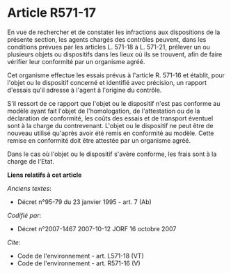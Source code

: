 # Article R571-17

En vue de rechercher et de constater les infractions aux dispositions de la présente section, les agents chargés des
contrôles peuvent, dans les conditions prévues par les articles L. 571-18 à L. 571-21, prélever un ou plusieurs objets ou
dispositifs dans les lieux où ils se trouvent, afin de faire vérifier leur conformité par un organisme agréé. 

Cet organisme effectue les essais prévus à l'article R. 571-16 et établit, pour l'objet ou le dispositif concerné et
identifié avec précision, un rapport d'essais qu'il adresse à l'agent à l'origine du contrôle. 

S'il ressort de ce rapport que l'objet ou le dispositif n'est pas conforme au modèle ayant fait l'objet de l'homologation, de
l'attestation ou de la déclaration de conformité, les coûts des essais et de transport éventuel sont à la charge du
contrevenant. L'objet ou le dispositif ne peut être de nouveau utilisé qu'après avoir été remis en conformité au modèle.
Cette remise en conformité doit être attestée par un organisme agréé. 

Dans le cas où l'objet ou le dispositif s'avère conforme, les frais sont à la charge de l'Etat.

**Liens relatifs à cet article**

_Anciens textes_:

  - Décret n°95-79 du 23 janvier 1995 - art. 7 (Ab)

_Codifié par_:

  - Décret n°2007-1467 2007-10-12 JORF 16 octobre 2007

_Cite_:

  - Code de l'environnement - art. L571-18 (VT)
  - Code de l'environnement - art. R571-16 (V)
